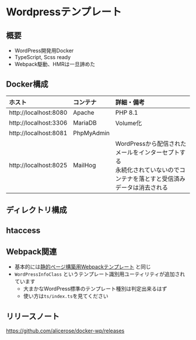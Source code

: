 # Wordpressテンプレート

## 概要

* WordPress開発用Docker
* TypeScript, Scss ready
* Webpack駆動、HMRは一旦諦めた

## Docker構成

|ホスト|コンテナ| 詳細・備考                                                              |
|:---|:---|:-------------------------------------------------------------------|
|http://localhost:8080|Apache| PHP 8.1                                                            |
|http://localhost:3306|MariaDB| Volume化                                                            |
|http://localhost:8081|PhpMyAdmin||
|http://localhost:8025|MailHog| WordPressから配信されたメールをインターセプトする<br>永続化されていないのでコンテナを落とすと受信済みデータは消去される |

## ディレクトリ構成

## htaccess

## Webpack関連

* 基本的には[静的ページ構築用Webpackテンプレート](https://github.com/alicerose/webpack-starter) と同じ
* `WordPressInfoClass` というテンプレート識別用ユーティリティが追加されています
  * 大まかなWordPress標準のテンプレート種別は判定出来るはず
  * 使い方は`ts/index.ts`を見てください

## リリースノート

https://github.com/alicerose/docker-wp/releases
